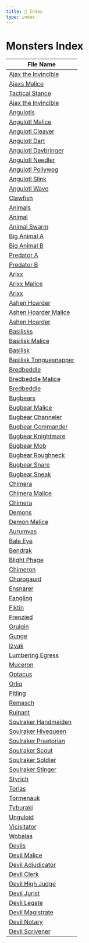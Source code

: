 ```yaml
---
title: 📑 Index
type: index
---
```


# Monsters Index

| File Name                                                                            |
| ------------------------------------------------------------------------------------ |
| [Ajax the Invincible](../Ajax%20the%20Invincible/Ajax%20the%20Invincible)            |
| [Ajaxs Malice](../Ajax%20the%20Invincible/Features/Ajaxs%20Malice)                   |
| [Tactical Stance](../Ajax%20the%20Invincible/Features/Tactical%20Stance)             |
| [Ajax the Invincible](../Ajax%20the%20Invincible/Statblocks/Ajax%20the%20Invincible) |
| [Angulotls](../Angulotls/Angulotls)                                                  |
| [Angulotl Malice](../Angulotls/Features/Angulotl%20Malice)                           |
| [Angulotl Cleaver](../Angulotls/Statblocks/Angulotl%20Cleaver)                       |
| [Angulotl Dart](../Angulotls/Statblocks/Angulotl%20Dart)                             |
| [Angulotl Daybringer](../Angulotls/Statblocks/Angulotl%20Daybringer)                 |
| [Angulotl Needler](../Angulotls/Statblocks/Angulotl%20Needler)                       |
| [Angulotl Pollywog](../Angulotls/Statblocks/Angulotl%20Pollywog)                     |
| [Angulotl Slink](../Angulotls/Statblocks/Angulotl%20Slink)                           |
| [Angulotl Wave](../Angulotls/Statblocks/Angulotl%20Wave)                             |
| [Clawfish](../Angulotls/Statblocks/Clawfish)                                         |
| [Animals](../Animals/Animals)                                                        |
| [Animal](../Animals/Statblocks/Animal)                                               |
| [Animal Swarm](../Animals/Statblocks/Animal%20Swarm)                                 |
| [Big Animal A](../Animals/Statblocks/Big%20Animal%20A)                               |
| [Big Animal B](../Animals/Statblocks/Big%20Animal%20B)                               |
| [Predator A](../Animals/Statblocks/Predator%20A)                                     |
| [Predator B](../Animals/Statblocks/Predator%20B)                                     |
| [Arixx](../Arixx/Arixx)                                                              |
| [Arixx Malice](../Arixx/Features/Arixx%20Malice)                                     |
| [Arixx](../Arixx/Statblocks/Arixx)                                                   |
| [Ashen Hoarder](../Ashen%20Hoarder/Ashen%20Hoarder)                                  |
| [Ashen Hoarder Malice](../Ashen%20Hoarder/Features/Ashen%20Hoarder%20Malice)         |
| [Ashen Hoarder](../Ashen%20Hoarder/Statblocks/Ashen%20Hoarder)                       |
| [Basilisks](../Basilisks/Basilisks)                                                  |
| [Basilisk Malice](../Basilisks/Features/Basilisk%20Malice)                           |
| [Basilisk](../Basilisks/Statblocks/Basilisk)                                         |
| [Basilisk Tonguesnapper](../Basilisks/Statblocks/Basilisk%20Tonguesnapper)           |
| [Bredbeddle](../Bredbeddle/Bredbeddle)                                               |
| [Bredbeddle Malice](../Bredbeddle/Features/Bredbeddle%20Malice)                      |
| [Bredbeddle](../Bredbeddle/Statblocks/Bredbeddle)                                    |
| [Bugbears](../Bugbears/Bugbears)                                                     |
| [Bugbear Malice](../Bugbears/Features/Bugbear%20Malice)                              |
| [Bugbear Channeler](../Bugbears/Statblocks/Bugbear%20Channeler)                      |
| [Bugbear Commander](../Bugbears/Statblocks/Bugbear%20Commander)                      |
| [Bugbear Knightmare](../Bugbears/Statblocks/Bugbear%20Knightmare)                    |
| [Bugbear Mob](../Bugbears/Statblocks/Bugbear%20Mob)                                  |
| [Bugbear Roughneck](../Bugbears/Statblocks/Bugbear%20Roughneck)                      |
| [Bugbear Snare](../Bugbears/Statblocks/Bugbear%20Snare)                              |
| [Bugbear Sneak](../Bugbears/Statblocks/Bugbear%20Sneak)                              |
| [Chimera](../Chimera/Chimera)                                                        |
| [Chimera Malice](../Chimera/Features/Chimera%20Malice)                               |
| [Chimera](../Chimera/Statblocks/Chimera)                                             |
| [Demons](../Demons/Demons)                                                           |
| [Demon Malice](../Demons/Features/Demon%20Malice)                                    |
| [Aurumvas](../Demons/Statblocks/Aurumvas)                                            |
| [Bale Eye](../Demons/Statblocks/Bale%20Eye)                                          |
| [Bendrak](../Demons/Statblocks/Bendrak)                                              |
| [Blight Phage](../Demons/Statblocks/Blight%20Phage)                                  |
| [Chimeron](../Demons/Statblocks/Chimeron)                                            |
| [Chorogaunt](../Demons/Statblocks/Chorogaunt)                                        |
| [Ensnarer](../Demons/Statblocks/Ensnarer)                                            |
| [Fangling](../Demons/Statblocks/Fangling)                                            |
| [Fiktin](../Demons/Statblocks/Fiktin)                                                |
| [Frenzied](../Demons/Statblocks/Frenzied)                                            |
| [Grulqin](../Demons/Statblocks/Grulqin)                                              |
| [Gunge](../Demons/Statblocks/Gunge)                                                  |
| [Izyak](../Demons/Statblocks/Izyak)                                                  |
| [Lumbering Egress](../Demons/Statblocks/Lumbering%20Egress)                          |
| [Muceron](../Demons/Statblocks/Muceron)                                              |
| [Optacus](../Demons/Statblocks/Optacus)                                              |
| [Orliq](../Demons/Statblocks/Orliq)                                                  |
| [Pitling](../Demons/Statblocks/Pitling)                                              |
| [Remasch](../Demons/Statblocks/Remasch)                                              |
| [Ruinant](../Demons/Statblocks/Ruinant)                                              |
| [Soulraker Handmaiden](../Demons/Statblocks/Soulraker%20Handmaiden)                  |
| [Soulraker Hivequeen](../Demons/Statblocks/Soulraker%20Hivequeen)                    |
| [Soulraker Praetorian](../Demons/Statblocks/Soulraker%20Praetorian)                  |
| [Soulraker Scout](../Demons/Statblocks/Soulraker%20Scout)                            |
| [Soulraker Soldier](../Demons/Statblocks/Soulraker%20Soldier)                        |
| [Soulraker Stinger](../Demons/Statblocks/Soulraker%20Stinger)                        |
| [Styrich](../Demons/Statblocks/Styrich)                                              |
| [Torlas](../Demons/Statblocks/Torlas)                                                |
| [Tormenauk](../Demons/Statblocks/Tormenauk)                                          |
| [Tyburaki](../Demons/Statblocks/Tyburaki)                                            |
| [Unguloid](../Demons/Statblocks/Unguloid)                                            |
| [Vicisitator](../Demons/Statblocks/Vicisitator)                                      |
| [Wobalas](../Demons/Statblocks/Wobalas)                                              |
| [Devils](../Devils/Devils)                                                           |
| [Devil Malice](../Devils/Features/Devil%20Malice)                                    |
| [Devil Adjudicator](../Devils/Statblocks/Devil%20Adjudicator)                        |
| [Devil Clerk](../Devils/Statblocks/Devil%20Clerk)                                    |
| [Devil High Judge](../Devils/Statblocks/Devil%20High%20Judge)                        |
| [Devil Jurist](../Devils/Statblocks/Devil%20Jurist)                                  |
| [Devil Legate](../Devils/Statblocks/Devil%20Legate)                                  |
| [Devil Magistrate](../Devils/Statblocks/Devil%20Magistrate)                          |
| [Devil Notary](../Devils/Statblocks/Devil%20Notary)                                  |
| [Devil Scrivener](../Devils/Statblocks/Devil%20Scrivener)                            |
